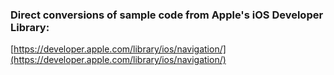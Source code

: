 
### Direct conversions of sample code from Apple's iOS Developer Library:

  [https://developer.apple.com/library/ios/navigation/](https://developer.apple.com/library/ios/navigation/)

